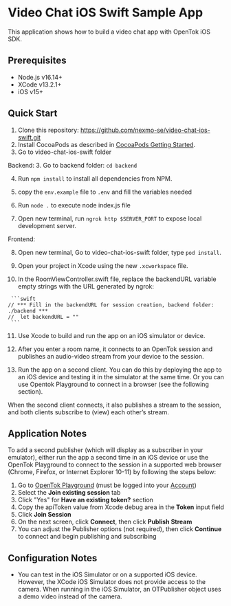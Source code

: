 Video Chat iOS Swift Sample App
===============================

This application shows how to build a video chat app with OpenTok iOS SDK.

## Prerequisites

- Node.js v16.14+
- XCode v13.2.1+
- iOS v15+

Quick Start
-----------
   1. Clone this repository: https://github.com/nexmo-se/video-chat-ios-swift.git
   2. Install CocoaPods as described in [CocoaPods Getting Started](https://guides.cocoapods.org/using/getting-started.html#getting-started).
   3. Go to video-chat-ios-swift folder
   
  Backend:
   3. Go to backend folder: `cd backend`

   4. Run `npm install` to install all dependencies from NPM.

   5. copy the `env.example` file to `.env` and fill the variables needed

   6. Run `node .` to execute node index.js file

   7. Open new terminal, run `ngrok http $SERVER_PORT` to expose local development server.


   Frontend:
 
   8. Open new terminal, Go to video-chat-ios-swift folder, type `pod install`.
 
   9. Open your project in Xcode using the new `.xcworkspace` file.
 
   10. In the RoomViewController.swift file, replace the backendURL variable empty strings
    with the URL generated by ngrok:
 
     ```swift
    // *** Fill in the backendURL for session creation, backend folder: ./backend ***
    //  let backendURL = ""
     ```
 
   11. Use Xcode to build and run the app on an iOS simulator or device.

   12. After you enter a room name, it connects to an OpenTok session and
   publishes an audio-video stream from your device to the session.

   13. Run the app on a second client. You can do this by deploying the app to an
   iOS device and testing it in the simulator at the same time. Or you can use
   Opentok Playground to connect in a browser (see the following
   section).

   When the second client connects, it also publishes a stream to the session,
   and both clients subscribe to (view) each other’s stream.


Application Notes
-------------------

   To add a second publisher (which will display as a subscriber in your emulator), either run the app a second time in an iOS device or use the OpenTok Playground to connect to the session in a supported web browser (Chrome, Firefox, or Internet Explorer 10-11) by following the steps below:

   1. Go to [OpenTok Playground](https://tokbox.com/developer/tools/playground) (must be logged into your [Account](https://tokbox.com/account))
   2. Select the **Join existing session** tab
   3. Click "Yes" for **Have an existing token?** section
   3. Copy the apiToken value from Xcode debug area in the **Token** input field
   4. Click **Join Session**
   5. On the next screen, click **Connect**, then click **Publish Stream**
   6. You can adjust the Publisher options (not required), then click **Continue** to connect and begin publishing and subscribing


Configuration Notes
-------------------

*   You can test in the iOS Simulator or on a supported iOS device. However, the
    XCode iOS Simulator does not provide access to the camera. When running in
    the iOS Simulator, an OTPublisher object uses a demo video instead of the
    camera.

